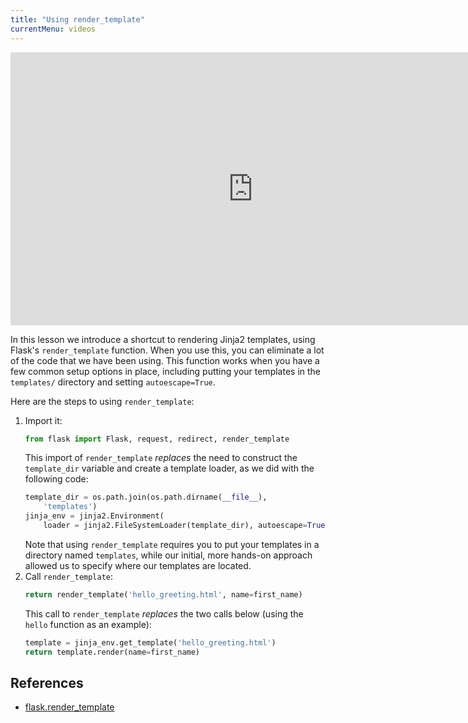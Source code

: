 ```yaml
---
title: "Using render_template"
currentMenu: videos
---
```


<div class="youtube-wrapper"><iframe width="776" height="437" src="https://www.youtube.com/embed/Q9XQlGmLkOw" frameborder="0" allowfullscreen></iframe></div>

In this lesson we introduce a shortcut to rendering Jinja2 templates, using Flask's `render_template` function. When you use this, you can eliminate a lot of the code that we have been using. This function works when you have a few common setup options in place, including putting your templates in the `templates/` directory and setting `autoescape=True`.

Here are the steps to using `render_template`:
1. Import it:
    ```python
    from flask import Flask, request, redirect, render_template
    ```
    This import of `render_template` *replaces* the need to construct the `template_dir` variable and create a template loader, as we did with the following code:
    ```python
    template_dir = os.path.join(os.path.dirname(__file__),
        'templates')
    jinja_env = jinja2.Environment(
        loader = jinja2.FileSystemLoader(template_dir), autoescape=True)
    ```
    Note that using `render_template` requires you to put your templates in a directory named `templates`, while our initial, more hands-on approach allowed us to specify where our templates are located.
2. Call `render_template`:
    ```python
    return render_template('hello_greeting.html', name=first_name)
    ```
    This call to `render_template` *replaces* the two calls below (using the `hello` function as an example):
    ```python
    template = jinja_env.get_template('hello_greeting.html')
    return template.render(name=first_name)
    ```

## References

- [flask.render_template](http://flask.pocoo.org/docs/0.12/api/#flask.render_template)
